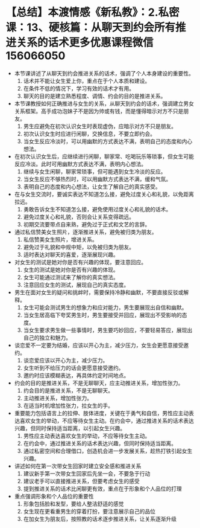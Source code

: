 # 【总结】本渡情感《新私教》：2.私密课：13、硬核篇：从聊天到约会所有推进关系的话术更多优惠课程微信156066050

-   本节课讲述了从聊天到约会推进关系的话术，强调了个人本身建设的重要性。
    1.  话术并不能让女生爱上你，重点在于个人本质和建设。
    2.  在条件不低的情况下，学习有效的话术才有用。
    3.  聊天的目的是建立熟悉程度、调情、约会的目的是推进关系。
-   本节课教授如何正确推进与女生的关系，从聊天到约会的话术，强调建立男女关系框架。高手成功泡妹子不是因为帅或有钱，而是懂得暗示对方不只是朋友。
    1.  男生应避免在初次认识女生时表现虚伪，应暗示对方不只是朋友。
    2.  初次认识女生时应进行闲聊，交换信息，不要立即约会。
    3.  当女生反应冷淡时，可以用幽默的方式表达不满，表明自己的态度和内心想法。
-   在初次认识女生后，应继续进行闲聊，聊家常、吃喝玩乐等琐事，但女生可能反应冷淡。此时可用幽默方式表达不满，表明内心想法。
    1.  继续与女生闲聊，聊家常琐事，但可能遇到女生冷淡的反应。
    2.  当女生反应不够热烈时，可以用幽默方式表达不满，缓和气氛。
    3.  表明自己的态度和内心想法，让女生了解自己的真实感受。
-   在与女生交流时，要诚实表达不知道怎么接，避免过度关心和礼貌，以免距离拉远。
    1.  勇敢告诉女生不知道怎么接，避免使用过度关心和礼貌的话术。
    2.  避免过度关心和礼貌，否则会让关系变得疏远。
    3.  初期交流要带点自来熟，避免过于正式和文艺的言辞。
-   通过私信赞美女生照片，逐渐推进关系，避免被归类为朋友。
    1.  私信赞美女生照片，增进关系。
    2.  避免过于礼貌和中规中矩，以免被归类为朋友。
    3.  适时表达对聊天的喜爱，逐渐展现兴趣。
-   对女生的测试是她对你是否有兴趣的体现，要注意回应。
    1.  女生的测试是她对你是否有兴趣的体现。
    2.  女生可能通过测试来了解你的真实想法。
    3.  注意回应女生的测试，展现自己的真实态度。
-   男生在面对女生的疑问和挑衅时，需要保持冷静和幽默，不要直接反驳或解释。
    1.  女生可能会测试男生的想象力和应对能力，男生要展现出自信和幽默。
    2.  当女生居高临下夸奖男生时，男生要接受并回应，展现出不受影响的态度。
    3.  当女生要求男生做一些事情时，男生要巧妙回应，不要轻易答应，展现出自己的独立和魅力。
-   谈恋爱不一定要为结婚，应该以开心为主，减少压力，女生会更愿意接受邀约。
    1.  谈恋爱应该以开心为主，减少压力。
    2.  女生听到不给压力的话会更愿意接受邀约。
    3.  邀约时应该模糊表达，再具体约定时间地点。
-   约会的目的是推进关系，不是无聊聊天，应主动推进关系，增加性张力。
    1.  约会目的是推进关系，不是无聊聊天。
    2.  主动推进关系，增加性张力。
    3.  在适当时机增加性张力，拉女生的手。
-   重要能力包括语言上的拉伸、肢体进度，关键在于勇气和自信，男性应主动表达喜欢女生的举动，不应等待女生主动。在约会中，通过推进关系的话术表达兴趣，但同时保持适当距离，以引起女生兴趣。
    1.  男性应主动表达喜欢女生的举动，不应等待女生主动。
    2.  在约会中，通过推进关系的话术表达兴趣，但同时保持适当距离。
    3.  通过私密空间和合理借口，创造机会进一步发展关系，趁热打铁引起女生兴趣。
-   讲述如何在第一次带女生回家时建立安全感和推进关系
    1.  建议新手第一次带女生回家后先坐一会，不要急于行动
    2.  建议老手可以直接推进关系，但要考虑女生的感受
    3.  提到推进关系的话术比闲聊更有效，重点在于形象和个人品位的打理
-   重点强调形象和个人品位的重要性
    1.  形象包括脸和发型，要给人整洁舒适的感觉
    2.  女生现在更看重男生的穿着打扮，要注意展示自己的品位
    3.  在加女生为朋友后，按照教的话术逐步推进关系，让关系逐渐升级
